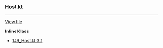 ### Host.kt
---
[View file](../../precision_analyzed/149_Host.kt)

**Inline Klass**

 - [149_Host.kt:3:1](../../precision_analyzed/149_Host.kt#L3)
